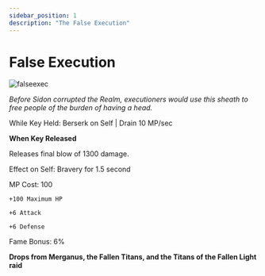 ```yaml
---
sidebar_position: 1
description: "The False Execution"
---
```


# False Execution

![falseexec](https://vwiki.valorserver.com/api/item/picture/false%20execution)

<i>Before Sidon corrupted the Realm, executioners would use this sheath to free people of the burden of having a head.</i>

While Key Held: Berserk on Self | Drain 10 MP/sec

**When Key Released**

Releases final blow of 1300 damage.

Effect on Self: Bravery for 1.5 second

MP Cost: 100

    +100 Maximum HP
    
    +6 Attack
    
    +6 Defense
    
Fame Bonus: 6%

**Drops from Merganus, the Fallen Titans, and the Titans of the Fallen Light raid**
